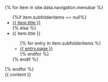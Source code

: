 <!doctype html>
<html>
  <head>
    <meta charset="utf-8">
    <title>{{ page.title }}</title>
  </head>
  <body>
    <nav>
      {% for item in site.data.navigation.menubar %}
      <ul>
        {%if item.subfolderitems == null%}
        <li><a href="{{ item.url }}">{{ item.title }}</a></li>
        {% else %}
        <li>{{ item.title }}</li>
        <ul>
        {% for entry in item.subfolderitems %}
          <li><a href="{{ entry.url }}">{{ entry.page }}</a></li>
        {% endfor %}
        </ul>
        {% endif %}
      </ul>
      {% endfor %}
    </nav>
{{ content }}
  </body>
</html>
